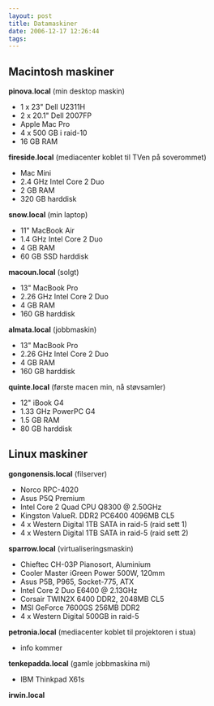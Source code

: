 ```yaml
---
layout: post
title: Datamaskiner
date: 2006-12-17 12:26:44
tags: 
---
```

<h2>Macintosh maskiner</h2> <strong>pinova.local</strong> (min desktop maskin) <ul> <li>1 x 23" Dell U2311H</li> <li>2 x 20.1" Dell 2007FP</li> <li>Apple Mac Pro</li> <li>4 x 500 GB i raid-10</li> <li>16 GB RAM</li> </ul> <strong>fireside.local</strong> (mediacenter koblet til TVen på soverommet) <ul> <li>Mac Mini</li> <li>2.4 GHz Intel Core 2 Duo</li> <li>2 GB RAM</li> <li>320 GB harddisk</li> </ul> <strong>snow.local</strong> (min laptop) <ul> <li>11" MacBook Air</li> <li>1.4 GHz Intel Core 2 Duo</li> <li>4 GB RAM</li> <li>60 GB SSD harddisk</li> </ul> <strong>macoun.local</strong> (solgt) <ul> <li>13" MacBook Pro</li> <li>2.26 GHz Intel Core 2 Duo</li> <li>4 GB RAM</li> <li>160 GB harddisk</li> </ul> <strong>almata.local</strong> (jobbmaskin) <ul> <li>13" MacBook Pro</li> <li>2.26 GHz Intel Core 2 Duo</li> <li>4 GB RAM</li> <li>160 GB harddisk</li> </ul> <strong>quinte.local</strong> (første macen min, nå støvsamler) <ul> <li>12" iBook G4</li> <li>1.33 GHz PowerPC G4</li> <li>1.5 GB RAM</li> <li>80 GB harddisk</li> </ul> <h2>Linux maskiner</h2> <strong>gongonensis.local</strong> (filserver) <ul> <li>Norco RPC-4020</li> <li>Asus P5Q Premium</li> <li>Intel Core 2 Quad CPU Q8300 @ 2.50GHz</li> <li>Kingston ValueR. DDR2 PC6400 4096MB CL5</li> <li>4 x Western Digital 1TB SATA in raid-5 (raid sett 1)</li> <li>4 x Western Digital 1TB SATA in raid-5 (raid sett 2)</li> </ul> <strong>sparrow.local</strong> (virtualiseringsmaskin) <ul> <li>Chieftec CH-03P Pianosort, Aluminium</li> <li>Cooler Master iGreen Power 500W, 120mm</li> <li>Asus P5B, P965, Socket-775, ATX</li> <li>Intel Core 2 Duo E6400 @ 2.13GHz</li> <li>Corsair TWIN2X 6400 DDR2, 2048MB CL5</li> <li>MSI GeForce 7600GS 256MB DDR2</li> <li>4 x Western Digital 500GB in raid-5</li> </ul> <strong>petronia.local</strong> (mediacenter koblet til projektoren i stua) <ul> <li>info kommer</li> </ul> <strong>tenkepadda.local</strong> (gamle jobbmaskina mi) <ul> <li>IBM Thinkpad X61s</li> </ul> <strong>irwin.local</strong>
